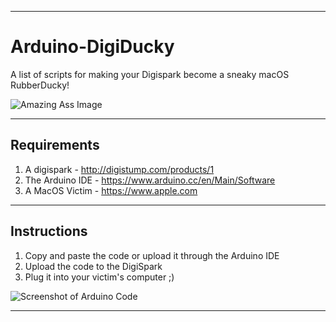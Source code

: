 ---------------------------------------------------------

# Arduino-DigiDucky
A list of scripts for making your Digispark become a sneaky macOS RubberDucky!

![Amazing Ass Image](https://i.imgur.com/EO8geae.jpg)

---------------------------------------------------------

## Requirements
1. A digispark - http://digistump.com/products/1
2. The Arduino IDE - https://www.arduino.cc/en/Main/Software
3. A MacOS Victim - https://www.apple.com

---------------------------------------------------------

## Instructions
1. Copy and paste the code or upload it through the Arduino IDE
2. Upload the code to the DigiSpark
3. Plug it into your victim's computer ;)


![Screenshot of Arduino Code](https://i.imgur.com/jpTw16D.png)

---------------------------------------------------------
